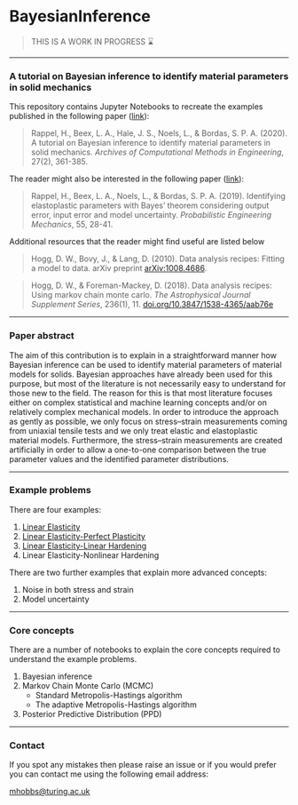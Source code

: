 # BayesianInference

> THIS IS A WORK IN PROGRESS :hourglass:

---

### A tutorial on Bayesian inference to identify material parameters in solid mechanics

This repository contains Jupyter Notebooks to recreate the examples published in the following paper ([link](https://doi.org/10.1007/s11831-018-09311-x)):

>Rappel, H., Beex, L. A., Hale, J. S., Noels, L., & Bordas, S. P. A. (2020). A tutorial on Bayesian inference to identify material parameters in solid mechanics. *Archives of Computational Methods in Engineering*, 27(2), 361-385.

The reader might also be interested in the following paper ([link](https://doi.org/10.1016/j.probengmech.2018.08.004)):

>Rappel, H., Beex, L. A., Noels, L., & Bordas, S. P. A. (2019). Identifying elastoplastic parameters with Bayes’ theorem considering output error, input error and model uncertainty. *Probabilistic Engineering Mechanics*, 55, 28-41.

Additional resources that the reader might find useful are listed below

>Hogg, D. W., Bovy, J., & Lang, D. (2010). Data analysis recipes: Fitting a model to data. arXiv preprint [arXiv:1008.4686](https://doi.org/10.48550/arXiv.1008.4686).

>Hogg, D. W., & Foreman-Mackey, D. (2018). Data analysis recipes: Using markov chain monte carlo. *The Astrophysical Journal Supplement Series*, 236(1), 11. [doi.org/10.3847/1538-4365/aab76e](https://doi.org/10.3847/1538-4365/aab76e)

---

### Paper abstract

The aim of this contribution is to explain in a straightforward manner how Bayesian inference can be used to identify material parameters of material models for solids. Bayesian approaches have already been used for this purpose, but most of the literature is not necessarily easy to understand for those new to the field. The reason for this is that most literature focuses either on complex statistical and machine learning concepts and/or on relatively complex mechanical models. In order to introduce the approach as gently as possible, we only focus on stress–strain measurements coming from uniaxial tensile tests and we only treat elastic and elastoplastic material models. Furthermore, the stress–strain measurements are created artificially in order to allow a one-to-one comparison between the true parameter values and the identified parameter distributions.

---

### Example problems

There are four examples:

1) [Linear Elasticity](1_linear_elasticity.ipynb)
2) [Linear Elasticity-Perfect Plasticity](2_linear_elasticity_perfect_plasticity.ipynb)
3) [Linear Elasticity-Linear Hardening](3_linear_elasticity_linear_hardening.ipynb)
4) Linear Elasticity-Nonlinear Hardening

There are two further examples that explain more advanced concepts: 

1) Noise in both stress and strain
2) Model uncertainty

---

### Core concepts

There are a number of notebooks to explain the core concepts required to understand the example problems.

1) Bayesian inference
2) Markov Chain Monte Carlo (MCMC)
    - Standard Metropolis-Hastings algorithm
    - The adaptive Metropolis-Hastings algorithm
3) Posterior Predictive Distribution (PPD)

---

### Contact

If you spot any mistakes then please raise an issue or if you would prefer you can contact me using the following email address:

mhobbs@turing.ac.uk 


